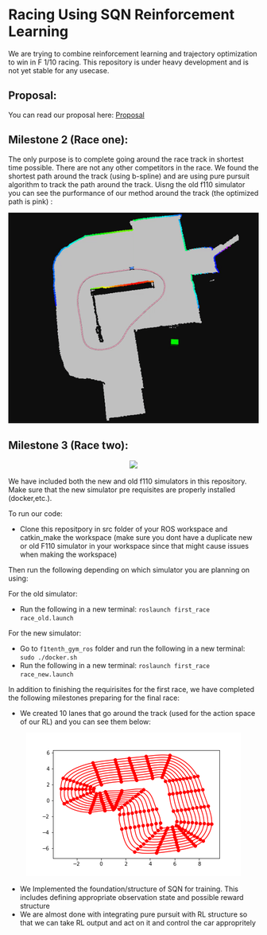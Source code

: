 # Racing Using SQN Reinforcement Learning

We are trying to combine reinforcement learning and trajectory optimization to win in F 1/10 racing. This repository is under heavy development and is not yet stable for any usecase.

## Proposal:

You can read our proposal here: [Proposal](docs/Proposal.pdf)

## Milestone 2 (Race one):

The only purpose is to complete going around the race track in shortest time possible. There are not any other competitors in the race. We found the shortest path around the track (using b-spline) and are using pure pursuit algorithm to track the path around the track. Uisng the old f110 simulator you can see the purformance of our method around the track (the optimized path is pink) :

<p align="center">
  <img src="first_race/videos/first_race.gif">
</p>


## Milestone 3 (Race two):

<p align="center">
  <img src="second_race/videos/second_race.gif">
</p>





We have included both the new and old f110 simulators in this repository. Make sure that the new simulator pre requisites are properly installed (docker,etc.).

To run our code:

  * Clone this repositpory in src folder of your ROS workspace and catkin_make the workspace (make sure you dont have a duplicate new or old F110 simulator in your workspace since that might cause issues when making the workspace)

Then run the following depending on which simulator you are planning on using:

For the old simulator:

  *  Run the following in a new terminal: `roslaunch first_race race_old.launch`

For the new simulator:

  *  Go to `f1tenth_gym_ros` folder and run the following in a new terminal: `sudo ./docker.sh`
  *  Run the following in a new terminal: `roslaunch first_race race_new.launch`


In addition to finishing the requirisites for the first race, we have completed the following milestones preparing for the final race:

  *  We created 10 lanes that go around the track (used for the action space of our RL) and you can see them below:
  
  <p align="center">
  <img src="first_race/waypoints/Multi-Paths/paths.png">
</p>
  
  
  *  We Implemented the foundation/structure of SQN for training. This includes defining appropriate observation state and possible reward structure
  *  We are almost done with integrating pure pursuit with RL structure so that we can take RL output and act on it and control the car appropritely
  
  
